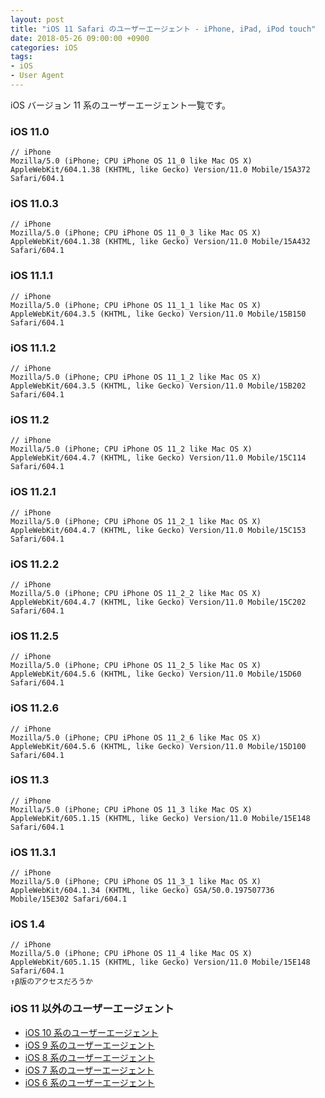 ```yaml
---
layout: post
title: "iOS 11 Safari のユーザーエージェント - iPhone, iPad, iPod touch"
date: 2018-05-26 09:00:00 +0900
categories: iOS
tags:
- iOS
- User Agent
---
```


iOS バージョン 11 系のユーザーエージェント一覧です。


### iOS 11.0

```
// iPhone
Mozilla/5.0 (iPhone; CPU iPhone OS 11_0 like Mac OS X) AppleWebKit/604.1.38 (KHTML, like Gecko) Version/11.0 Mobile/15A372 Safari/604.1
```


### iOS 11.0.3

```
// iPhone
Mozilla/5.0 (iPhone; CPU iPhone OS 11_0_3 like Mac OS X) AppleWebKit/604.1.38 (KHTML, like Gecko) Version/11.0 Mobile/15A432 Safari/604.1
```


### iOS 11.1.1

```
// iPhone
Mozilla/5.0 (iPhone; CPU iPhone OS 11_1_1 like Mac OS X) AppleWebKit/604.3.5 (KHTML, like Gecko) Version/11.0 Mobile/15B150 Safari/604.1
```


### iOS 11.1.2

```
// iPhone
Mozilla/5.0 (iPhone; CPU iPhone OS 11_1_2 like Mac OS X) AppleWebKit/604.3.5 (KHTML, like Gecko) Version/11.0 Mobile/15B202 Safari/604.1
```


### iOS 11.2

```
// iPhone
Mozilla/5.0 (iPhone; CPU iPhone OS 11_2 like Mac OS X) AppleWebKit/604.4.7 (KHTML, like Gecko) Version/11.0 Mobile/15C114 Safari/604.1
```


### iOS 11.2.1

```
// iPhone
Mozilla/5.0 (iPhone; CPU iPhone OS 11_2_1 like Mac OS X) AppleWebKit/604.4.7 (KHTML, like Gecko) Version/11.0 Mobile/15C153 Safari/604.1
```


### iOS 11.2.2

```
// iPhone
Mozilla/5.0 (iPhone; CPU iPhone OS 11_2_2 like Mac OS X) AppleWebKit/604.4.7 (KHTML, like Gecko) Version/11.0 Mobile/15C202 Safari/604.1
```


### iOS 11.2.5

```
// iPhone
Mozilla/5.0 (iPhone; CPU iPhone OS 11_2_5 like Mac OS X) AppleWebKit/604.5.6 (KHTML, like Gecko) Version/11.0 Mobile/15D60 Safari/604.1
```


### iOS 11.2.6

```
// iPhone
Mozilla/5.0 (iPhone; CPU iPhone OS 11_2_6 like Mac OS X) AppleWebKit/604.5.6 (KHTML, like Gecko) Version/11.0 Mobile/15D100 Safari/604.1
```


### iOS 11.3

```
// iPhone
Mozilla/5.0 (iPhone; CPU iPhone OS 11_3 like Mac OS X) AppleWebKit/605.1.15 (KHTML, like Gecko) Version/11.0 Mobile/15E148 Safari/604.1 
```


### iOS 11.3.1

```
// iPhone
Mozilla/5.0 (iPhone; CPU iPhone OS 11_3_1 like Mac OS X) AppleWebKit/604.1.34 (KHTML, like Gecko) GSA/50.0.197507736 Mobile/15E302 Safari/604.1
```


### iOS 1.4

```
// iPhone
Mozilla/5.0 (iPhone; CPU iPhone OS 11_4 like Mac OS X) AppleWebKit/605.1.15 (KHTML, like Gecko) Version/11.0 Mobile/15E148 Safari/604.1
↑β版のアクセスだろうか
```



### iOS 11 以外のユーザーエージェント

- [iOS 10 系のユーザーエージェント](https://blog.t5o.me/post/20180526/ios-10-useragent-iphone-ipad-ipod-touch.html)
- [iOS 9 系のユーザーエージェント](https://blog.t5o.me/post/20150925/ios-9-useragent-iphone-ipad-ipod-touch.html)
- [iOS 8 系のユーザーエージェント](https://blog.t5o.me/post/20140922/ios-8-useragent-iphone-ipad-ipod-touch.html)
- [iOS 7 系のユーザーエージェント](https://blog.t5o.me/post/20130924/ios-7-safari-iphone-ipad-ipod-touch.html)
- [iOS 6 系のユーザーエージェント](https://blog.t5o.me/post/20121002/ios-6-safari-iphone-ipad.html)
